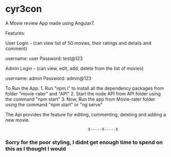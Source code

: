 # cyr3con

A Movie review App made using Angular7.

Features:

User Login - (can view list of 50 movies, their ratings and details and comment)

username: user
Password: test@123

Admin Login - (can view, edit, add, delete from the list of movies)

username: admin
Password: admin@123

To Run the App: 
    1. Run "npm i" to install all the dependency packages from folder "movie-rater" and "API"
    2. Start the node API from API folder using the command "npm start"
    3. Now, Run the app from Movie-rater folder using the command "npm start" or "ng serve"

The Api provides the feature for editing, commenting, deleting and adding a new movie.

                                        X-----X-----X
                                        
### Sorry for the poor styling, I didnt get enough time to spend on this as I thought I would ### 
    
